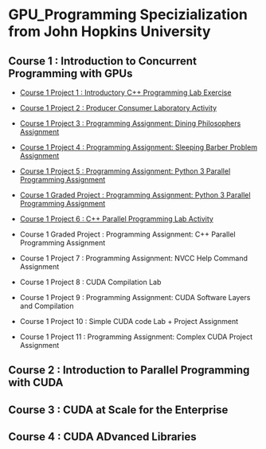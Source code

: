 # GPU_Programming Specizialization from John Hopkins University 

## Course 1 : Introduction to Concurrent Programming with GPUs

- [Course 1 Project 1 : Introductory C++ Programming Lab Exercise](https://github.com/Lala2398/GPU_Programming_JohnHopkins/tree/main/GPU_Cpp)

- [Course 1 Project 2 : Producer Consumer Laboratory Activity](https://github.com/Lala2398/GPU_Programming_JohnHopkins/tree/main/Producer_consumer_lab)

- [Course 1 Project 3 : Programming Assignment: Dining Philosophers Assignment](https://github.com/Lala2398/GPU_Programming_JohnHopkins/tree/main/Dining%20Philosophers)

- [Course 1 Project 4 : Programming Assignment: Sleeping Barber Problem Assignment](https://github.com/Lala2398/GPU_Programming_JohnHopkins/tree/main/Sleeping%20Barber%20Problem)

- [Course 1 Project 5 : Programming Assignment: Python 3 Parallel Programming Assignment](https://github.com/Lala2398/GPU_Programming_JohnHopkins/tree/main/Python3_ParallelProg_Lab)

- [Course 1 Graded Project : Programming Assignment: Python 3 Parallel Programming Assignment](https://github.com/Lala2398/GPU_Programming_JohnHopkins/tree/main/Programming%20Assignment%3A%20Python%203%20Parallel%20Programming%20Assignment)

- [Course 1 Project 6 : C++ Parallel Programming Lab Activity](https://github.com/Lala2398/GPU_Programming_JohnHopkins/tree/main/C%2B%2B%20Parallel%20Programming%20Lab%20Activity)

- Course 1 Graded Project : Programming Assignment: C++ Parallel Programming Assignment

- Course 1 Project 7 : Programming Assignment: NVCC Help Command Assignment

- Course 1 Project 8 : CUDA Compilation Lab

- Course 1 Project 9 : Programming Assignment: CUDA Software Layers and Compilation

- Course 1 Project 10 : Simple CUDA code Lab + Project Assignment

- Course 1 Project 11 : Programming Assignment: Complex CUDA Project Assignment


## Course 2 : Introduction to Parallel Programming with CUDA 


## Course 3 : CUDA at Scale for the Enterprise 



## Course 4 : CUDA ADvanced Libraries 

